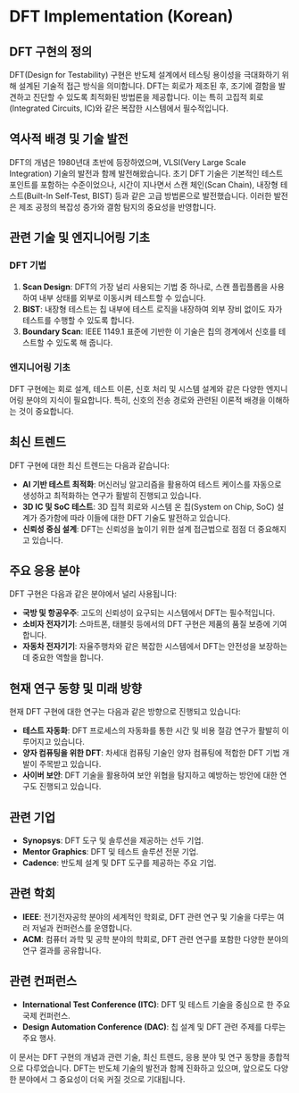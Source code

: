 # DFT Implementation (Korean)

## DFT 구현의 정의

DFT(Design for Testability) 구현은 반도체 설계에서 테스팅 용이성을 극대화하기 위해 설계된 기술적 접근 방식을 의미합니다. DFT는 회로가 제조된 후, 조기에 결함을 발견하고 진단할 수 있도록 최적화된 방법론을 제공합니다. 이는 특히 고집적 회로(Integrated Circuits, IC)와 같은 복잡한 시스템에서 필수적입니다.

## 역사적 배경 및 기술 발전

DFT의 개념은 1980년대 초반에 등장하였으며, VLSI(Very Large Scale Integration) 기술의 발전과 함께 발전해왔습니다. 초기 DFT 기술은 기본적인 테스트 포인트를 포함하는 수준이었으나, 시간이 지나면서 스캔 체인(Scan Chain), 내장형 테스트(Built-In Self-Test, BIST) 등과 같은 고급 방법론으로 발전했습니다. 이러한 발전은 제조 공정의 복잡성 증가와 결함 탐지의 중요성을 반영합니다.

## 관련 기술 및 엔지니어링 기초

### DFT 기법

1. **Scan Design**: DFT의 가장 널리 사용되는 기법 중 하나로, 스캔 플립플롭을 사용하여 내부 상태를 외부로 이동시켜 테스트할 수 있습니다.
2. **BIST**: 내장형 테스트는 칩 내부에 테스트 로직을 내장하여 외부 장비 없이도 자가 테스트를 수행할 수 있도록 합니다.
3. **Boundary Scan**: IEEE 1149.1 표준에 기반한 이 기술은 칩의 경계에서 신호를 테스트할 수 있도록 해 줍니다.

### 엔지니어링 기초

DFT 구현에는 회로 설계, 테스트 이론, 신호 처리 및 시스템 설계와 같은 다양한 엔지니어링 분야의 지식이 필요합니다. 특히, 신호의 전송 경로와 관련된 이론적 배경을 이해하는 것이 중요합니다.

## 최신 트렌드

DFT 구현에 대한 최신 트렌드는 다음과 같습니다:

- **AI 기반 테스트 최적화**: 머신러닝 알고리즘을 활용하여 테스트 케이스를 자동으로 생성하고 최적화하는 연구가 활발히 진행되고 있습니다.
- **3D IC 및 SoC 테스트**: 3D 집적 회로와 시스템 온 칩(System on Chip, SoC) 설계가 증가함에 따라 이들에 대한 DFT 기술도 발전하고 있습니다.
- **신뢰성 중심 설계**: DFT는 신뢰성을 높이기 위한 설계 접근법으로 점점 더 중요해지고 있습니다.

## 주요 응용 분야

DFT 구현은 다음과 같은 분야에서 널리 사용됩니다:

- **국방 및 항공우주**: 고도의 신뢰성이 요구되는 시스템에서 DFT는 필수적입니다.
- **소비자 전자기기**: 스마트폰, 태블릿 등에서의 DFT 구현은 제품의 품질 보증에 기여합니다.
- **자동차 전자기기**: 자율주행차와 같은 복잡한 시스템에서 DFT는 안전성을 보장하는 데 중요한 역할을 합니다.

## 현재 연구 동향 및 미래 방향

현재 DFT 구현에 대한 연구는 다음과 같은 방향으로 진행되고 있습니다:

- **테스트 자동화**: DFT 프로세스의 자동화를 통한 시간 및 비용 절감 연구가 활발히 이루어지고 있습니다.
- **양자 컴퓨팅을 위한 DFT**: 차세대 컴퓨팅 기술인 양자 컴퓨팅에 적합한 DFT 기법 개발이 주목받고 있습니다.
- **사이버 보안**: DFT 기술을 활용하여 보안 위협을 탐지하고 예방하는 방안에 대한 연구도 진행되고 있습니다.

## 관련 기업

- **Synopsys**: DFT 도구 및 솔루션을 제공하는 선두 기업.
- **Mentor Graphics**: DFT 및 테스트 솔루션 전문 기업.
- **Cadence**: 반도체 설계 및 DFT 도구를 제공하는 주요 기업.

## 관련 학회

- **IEEE**: 전기전자공학 분야의 세계적인 학회로, DFT 관련 연구 및 기술을 다루는 여러 저널과 컨퍼런스를 운영합니다.
- **ACM**: 컴퓨터 과학 및 공학 분야의 학회로, DFT 관련 연구를 포함한 다양한 분야의 연구 결과를 공유합니다.

## 관련 컨퍼런스

- **International Test Conference (ITC)**: DFT 및 테스트 기술을 중심으로 한 주요 국제 컨퍼런스.
- **Design Automation Conference (DAC)**: 칩 설계 및 DFT 관련 주제를 다루는 주요 행사.

이 문서는 DFT 구현의 개념과 관련 기술, 최신 트렌드, 응용 분야 및 연구 동향을 종합적으로 다루었습니다. DFT는 반도체 기술의 발전과 함께 진화하고 있으며, 앞으로도 다양한 분야에서 그 중요성이 더욱 커질 것으로 기대됩니다.
